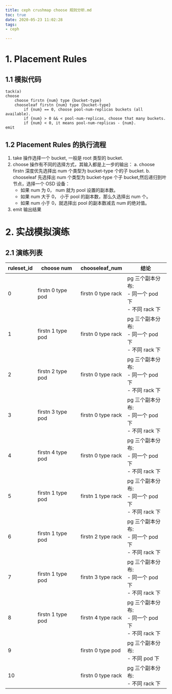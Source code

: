 ```yaml
---
title: ceph crushmap choose 规则分析.md
toc: true
date: 2020-05-23 11:02:28
tags:
- ceph

---
```

# 1. Placement Rules
## 1.1 模拟代码
```shell
tack(a)
choose
    choose firstn {num} type {bucket-type}
    chooseleaf firstn {num} type {bucket-type}
        if {num} == 0, choose pool-num-replicas buckets (all available).
        if {num} > 0 && < pool-num-replicas, choose that many buckets.
        if {num} < 0, it means pool-num-replicas - {num}.
emit
```

## 1.2 Placement Rules 的执行流程
1. take 操作选择一个 bucket, 一般是 root 类型的 bucket.
2. choose 操作有不同的选择方式，其输入都是上一步的输出：
    a. choose firstn 深度优先选择出 num 个类型为 bucket-type 个的子 bucket.
    b. chooseleaf 先选择出 num 个类型为 bucket-type 个子 bucket,然后递归到叶节点，选择一个 OSD 设备：
      - 如果 num 为 0， num 就为 pool 设置的副本数。
      - 如果 num 大于 0， 小于 pool 的副本数，那么久选择出 num 个。
      - 如果 num 小于 0，就选择出 pool 的副本数减去 num 的绝对值。
3. emit 输出结果

# 2. 实战模拟演练
## 2.1 演练列表
ruleset_id | choose num |  chooseleaf_num | 结论 |
---|---|---|---|
0 | firstn 0 type pod | firstn 0 type rack | pg 三个副本分布: <br/> - 同一个 pod 下 <br/> - 不同 rack 下 |
1 | firstn 1 type pod | firstn 0 type rack | pg 三个副本分布: <br/> - 同一个 pod 下 <br/> - 不同 rack 下 |
2 | firstn 2 type pod | firstn 0 type rack | pg 三个副本分布: <br/> - 同一个 pod 下 <br/> - 不同 rack 下 |
3 | firstn 3 type pod | firstn 0 type rack | pg 三个副本分布: <br/> - 同一个 pod 下 <br/> - 不同 rack 下 |
4 | firstn 4 type pod | firstn 0 type rack | pg 三个副本分布: <br/> - 同一个 pod 下 <br/> - 不同 rack 下 |
5 | firstn 1 type pod | firstn 1 type rack | pg 三个副本分布: <br/> - 同一个 pod 下 <br/> - 不同 rack 下 |
6 | firstn 1 type pod | firstn 2 type rack | pg 三个副本分布: <br/> - 同一个 pod 下 <br/> - 不同 rack 下 |
7 | firstn 1 type pod | firstn 3 type rack | pg 三个副本分布: <br/> - 同一个 pod 下 <br/> - 不同 rack 下 |
8 | firstn 1 type pod | firstn 4 type rack | pg 三个副本分布: <br/> - 同一个 pod 下 <br/> - 不同 rack 下 |
9 |  | firstn 0 type pod | pg 三个副本分布: <br/> - 不同 pod 下 |
10 |  | firstn 0 type rack | pg 三个副本分布: <br/> - 不同 rack 下 |
